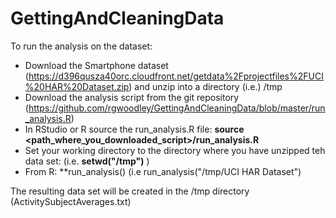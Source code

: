 # GettingAndCleaningData

To run the analysis on the dataset:
* Download the Smartphone dataset (https://d396qusza40orc.cloudfront.net/getdata%2Fprojectfiles%2FUCI%20HAR%20Dataset.zip) and unzip into a directory (i.e.) /tmp
* Download the analysis script from the git repository (https://github.com/rgwoodley/GettingAndCleaningData/blob/master/run_analysis.R)
* In RStudio or R source the run_analysis.R file: **source \<path\_where_you\_downloaded\_script>/run_analysis.R**
* Set your working directory to the directory where you have unzipped teh data set: (i.e. **setwd("/tmp")** )
* From R: **run_analysis() (i.e run_analysis("/tmp/UCI HAR Dataset")
 

The resulting data set will be created in the /tmp directory (ActivitySubjectAverages.txt)


